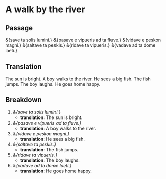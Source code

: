 # <x-trans>A walk by the river</x-trans>

## <x-trans>Passage</x-trans>

&{save ta solis lumini.}
&{pasave e vipueris ad ta fluve.}
&{vidave e peskon magni.}
&{saltave ta peskis.}
&{ridave ta vipueris.}
&{vadave ad ta dome laeti.}

## <x-trans>Translation</x-trans>

<x-trans>The sun is bright.</x-trans>
<x-trans>A boy walks to the river.</x-trans>
<x-trans>He sees a big fish.</x-trans>
<x-trans>The fish jumps.</x-trans>
<x-trans>The boy laughs.</x-trans>
<x-trans>He goes home happy.</x-trans>

## <x-trans>Breakdown</x-trans>

1. _&{save ta solis lumini.}_
    - **<x-trans>translation</x-trans>:** <x-trans>The sun is bright.</x-trans>
1. _&{pasave e vipueris ad ta fluve.}_
    - **<x-trans>translation</x-trans>:** <x-trans>A boy walks to the river.</x-trans>
1. _&{vidave e peskon magni.}_
    - **<x-trans>translation</x-trans>:** <x-trans>He sees a big fish.</x-trans>
1. _&{saltave ta peskis.}_
    - **<x-trans>translation</x-trans>:** <x-trans>The fish jumps.</x-trans>
1. _&{ridave ta vipueris.}_
    - **<x-trans>translation</x-trans>:** <x-trans>The boy laughs.</x-trans>
1. _&{vadave ad ta dome laeti.}_
    - **<x-trans>translation</x-trans>:** <x-trans>He goes home happy.</x-trans>
